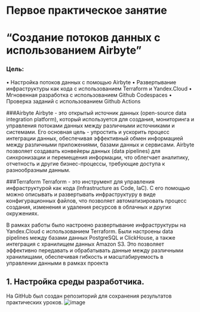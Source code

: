 # Первое практическое занятие
# “Создание потоков данных с использованием Airbyte”

### Цель:
• Настройка потоков данных с помощью Airbyte 
• Развертывание инфраструктуры как кода с использованием Terraform и Yandex.Cloud 
• Мгновенная разработка с использованием Github Codespaces 
• Проверка заданий с использованием Github Actions

###Airbyte
Airbyte - это открытый источник данных (open-source data integration platform), который используется для создания, мониторинга и управления потоками данных между различными источниками и системами. Его основная цель - упростить и ускорить процесс интеграции данных, обеспечивая эффективный обмен информацией между различными приложениями, базами данных и сервисами. Airbyte позволяет создавать конвейеры данных (data pipelines) для синхронизации и перемещения информации, что облегчает аналитику, отчетность и другие бизнес-процессы, требующие доступа к разнообразным данным.

###Terraform
Terraform - это инструмент для управления инфраструктурой как кода (Infrastructure as Code, IaC). С его помощью можно описывать и развертывать инфраструктуру в виде конфигурационных файлов, что позволяет автоматизировать процесс создания, изменения и удаления ресурсов в облачных и других окружениях.

В рамках работы было настроено развертывание инфраструктуры на Yandex.Cloud с использованием Terraform. Были настроены data pipelines между базами данных PostgreSQL и ClickHouse, а также интеграция с хранилищем данных Amazon S3. Это позволяет эффективно передавать и обрабатывать данные между различными хранилищами, обеспечивая гибкость и масштабируемость в управлении данными в рамках проекта

## 1.	Настройка среды разработчика.
На GitHub был создан репозиторий для сохранения результатов практических уроков.
![image](https://github.com/elenasamsonenko/data_warehouse_analyst/assets/129121912/cc618ff8-dd12-47fb-8e37-8f6ba83ab96b)















